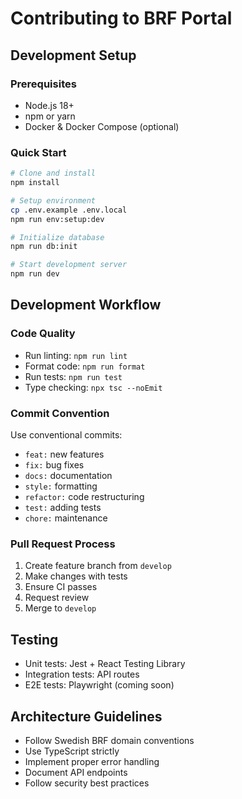# Contributing to BRF Portal

## Development Setup

### Prerequisites

- Node.js 18+
- npm or yarn
- Docker & Docker Compose (optional)

### Quick Start

```bash
# Clone and install
npm install

# Setup environment
cp .env.example .env.local
npm run env:setup:dev

# Initialize database
npm run db:init

# Start development server
npm run dev
```

## Development Workflow

### Code Quality

- Run linting: `npm run lint`
- Format code: `npm run format`
- Run tests: `npm run test`
- Type checking: `npx tsc --noEmit`

### Commit Convention

Use conventional commits:

- `feat:` new features
- `fix:` bug fixes
- `docs:` documentation
- `style:` formatting
- `refactor:` code restructuring
- `test:` adding tests
- `chore:` maintenance

### Pull Request Process

1. Create feature branch from `develop`
2. Make changes with tests
3. Ensure CI passes
4. Request review
5. Merge to `develop`

## Testing

- Unit tests: Jest + React Testing Library
- Integration tests: API routes
- E2E tests: Playwright (coming soon)

## Architecture Guidelines

- Follow Swedish BRF domain conventions
- Use TypeScript strictly
- Implement proper error handling
- Document API endpoints
- Follow security best practices
